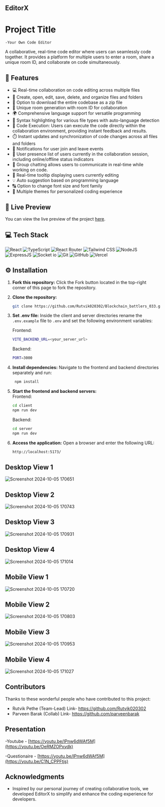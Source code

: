 ## EditorX
# Project Title
    -Your Own Code Editor
A collaborative, real-time code editor where users can seamlessly code together. It provides a platform for multiple users to enter a room, share a unique room ID, and collaborate on code simultaneously.



## 🔮 Features

-   💻 Real-time collaboration on code editing across multiple files
-   📁 Create, open, edit, save, delete, and organize files and folders
-   💾 Option to download the entire codebase as a zip file
-   🚀 Unique room generation with room ID for collaboration
-   🌍 Comprehensive language support for versatile programming
-   🌈 Syntax highlighting for various file types with auto-language detection
-   🚀 Code Execution: Users can execute the code directly within the collaboration environment, providing instant feedback and results.
-   ⏱️ Instant updates and synchronization of code changes across all files and folders
-   📣 Notifications for user join and leave events
-   👥 User presence list of users currently in the collaboration session, including online/offline status indicators
-   💬 Group chatting allows users to communicate in real-time while working on code.
-   🎩 Real-time tooltip displaying users currently editing
-   💡 Auto suggestion based on programming language
-   🔠 Option to change font size and font family
-   🎨 Multiple themes for personalized coding experience


## 🚀 Live Preview

You can view the live preview of the project [here](https://blockchain-frontend-two.vercel.app/).

## 💻 Tech Stack

![React](https://img.shields.io/badge/React-20232A?style=for-the-badge&logo=react&logoColor=61DAFB)
![TypeScript](https://img.shields.io/badge/TypeScript-007ACC?style=for-the-badge&logo=typescript&logoColor=white)
![React Router](https://img.shields.io/badge/React_Router-CA4245?style=for-the-badge&logo=react-router&logoColor=white)
![Tailwind CSS](https://img.shields.io/badge/Tailwind_CSS-38B2AC?style=for-the-badge&logo=tailwind-css&logoColor=white)
![NodeJS](https://img.shields.io/badge/Node.js-43853D?style=for-the-badge&logo=node.js&logoColor=white)
![ExpressJS](https://img.shields.io/badge/Express.js-404D59?style=for-the-badge)
![Socket io](https://img.shields.io/badge/Socket.io-ffffff?style=for-the-badge)
![Git](https://img.shields.io/badge/GIT-E44C30?style=for-the-badge&logo=git&logoColor=white)
![GitHub](https://img.shields.io/badge/GitHub-100000?style=for-the-badge&logo=github&logoColor=white)
![Vercel](https://img.shields.io/badge/Vercel-000000?style=for-the-badge&logo=vercel&logoColor=white)

## ⚙️ Installation

1. **Fork this repository:** Click the Fork button located in the top-right corner of this page to fork the repository.
2. **Clone the repository:**
    ```bash
    git clone https://github.com/Rutvik020302/Blockchain_battlers_033.git
    ```
3. **Set .env file:**
   Inside the client and server directories rename the `.env.example` file to `.env` and set the following environment variables:

    Frontend:

    ```bash
    VITE_BACKEND_URL=<your_server_url>
    ```

    Backend:

    ```bash
    PORT=3000
    ```

4. **Install dependencies:**
   Navigate to the frontend and backend directories separately and run:
    ```bash
     npm install
    ```
5. **Start the frontend and backend servers:**  
   Frontend:
    ```bash
    cd client
    npm run dev
    ```
    Backend:
    ```bash
    cd server
    npm run dev
    ```
6. **Access the application:**
   Open a browser and enter the following URL:
    ```bash
    http://localhost:5173/
    ```

## Desktop View 1





  ![Screenshot 2024-10-05 170651](https://github.com/user-attachments/assets/7661c949-e487-4774-870d-6cd9da1007cd)


## Desktop View 2

 ![Screenshot 2024-10-05 170743](https://github.com/user-attachments/assets/90170cd0-aa0a-4e5a-8446-2462ca4a66d8)


## Desktop View 3


 ![Screenshot 2024-10-05 170931](https://github.com/user-attachments/assets/c12c09cd-3182-4ac8-81f4-3c394c67f262)


## Desktop View 4

 ![Screenshot 2024-10-05 171014](https://github.com/user-attachments/assets/0853ada5-e212-42b4-878a-b6839b15bd4d)


## Mobile View 1





  ![Screenshot 2024-10-05 170720](https://github.com/user-attachments/assets/f52456df-1351-45aa-8c15-68e33dff678e)


## Mobile View 2

  ![Screenshot 2024-10-05 170803](https://github.com/user-attachments/assets/043f35fa-6e97-4123-8473-13648cabd4fd)


## Mobile View 3


  ![Screenshot 2024-10-05 170953](https://github.com/user-attachments/assets/56271af9-4e28-4e9b-b594-13be15603da6)


## Mobile View 4

 ![Screenshot 2024-10-05 171027](https://github.com/user-attachments/assets/58968bf3-dad5-474b-9bc9-9d1574a6a6bf)

## Contributors

Thanks to these wonderful people who have contributed to this project:
- Rutvik Pethe (Team-Lead) Link- https://github.com/Rutvik020302
- Parveen Barak (Collab) Link- https://github.com/parveenbarak


## Presentation

-Youtube - [https://youtu.be/lPnw6dWAf5M](https://youtu.be/OeRMZOPxydk)

-Questionaire - [https://youtu.be/lPnw6dWAf5M](https://youtu.be/C1N_CPPFtjs)

## Acknowledgments

- Inspired by our personal journey of creating collaborative tools, we developed EditorX to simplify and enhance the coding experience for developers.


